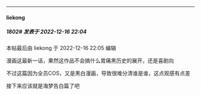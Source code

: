 

*****

####  liekong  
##### 1802#       发表于 2022-12-16 22:04

 本帖最后由 liekong 于 2022-12-16 22:05 编辑 

漫画这最新一话，果然这作品不会搞什么胃痛黑历史的展开，还是喜剧向

不过这篇因为全员COS，又是黑白漫画，导致很难分清谁是谁，这点观感有点差

接下来应该就是海梦告白篇了吧

